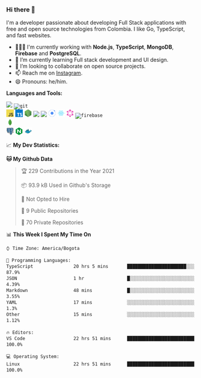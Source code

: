 ### Hi there 👋

I'm a developer passionate about developing Full Stack applications with free and open source technologies from Colombia. I like Go, TypeScript, and fast websites.

- 👨🏽‍💻 I'm currently working with **Node.js**, **TypeScript**, **MongoDB**, **Firebase** and **PostgreSQL**.
- 🌱 I’m currently learning Full stack development and UI design.
- 🚀 I’m looking to collaborate on open source projects.
- 📫   Reach me on [Instagram](https://instagram.com/nexckycort).
- 😄  Pronouns: he/him.

**Languages and Tools:**  

<code><img height="20"  src="https://upload.wikimedia.org/wikipedia/commons/2/2d/Visual_Studio_Code_1.18_icon.svg"></code>
<code><img src="https://www.vectorlogo.zone/logos/git-scm/git-scm-icon.svg" alt="git" height="20"/> </code>
<code><img height="20" src="https://raw.githubusercontent.com/github/explore/80688e429a7d4ef2fca1e82350fe8e3517d3494d/topics/javascript/javascript.png"></code>
<code><img height="20" src="https://raw.githubusercontent.com/github/explore/80688e429a7d4ef2fca1e82350fe8e3517d3494d/topics/typescript/typescript.png"></code>
<code><img height="20" src="https://raw.githubusercontent.com/github/explore/80688e429a7d4ef2fca1e82350fe8e3517d3494d/topics/nodejs/nodejs.png"></code>
<code><img height="20" src="https://deno.land/logo.svg"></code>
<code><img src="https://angular.io/assets/images/logos/angular/shield-large.svg" height="20"></code>
<code><img height="20" src="https://raw.githubusercontent.com/devicons/devicon/master/icons/ionic/ionic-original.svg"></code>
<code><img height="20" src="https://raw.githubusercontent.com/github/explore/80688e429a7d4ef2fca1e82350fe8e3517d3494d/topics/react/react.png"></code>
<code><img height="20" src="https://raw.githubusercontent.com/github/explore/5c058a388828bb5fde0bcafd4bc867b5bb3f26f3/topics/graphql/graphql.png"></code>
<code><img src="https://www.vectorlogo.zone/logos/firebase/firebase-icon.svg" alt="firebase"  height="20"/> </code>
<code><img src="https://raw.githubusercontent.com/devicons/devicon/master/icons/mongodb/mongodb-original.svg"  height="20"/> </code>
<code><img src="https://raw.githubusercontent.com/devicons/devicon/master/icons/postgresql/postgresql-original.svg" height="20"/></code>
<code><img src="https://raw.githubusercontent.com/devicons/devicon/master/icons/nginx/nginx-original.svg" height="20"></code>
<code><img src="https://raw.githubusercontent.com/devicons/devicon/master/icons/docker/docker-original.svg" height="20"></code>

<!-- Stats -->
📈 **My Dev Statistics:**  

<!-- waka time stats-->

<!--START_SECTION:waka-->
**🐱 My Github Data** 

> 🏆 229 Contributions in the Year 2021
 > 
> 📦 93.9 kB Used in Github's Storage 
 > 
> 🚫 Not Opted to Hire
 > 
> 📜 9 Public Repositories 
 > 
> 🔑 70 Private Repositories  
 > 
📊 **This Week I Spent My Time On** 

```text
⌚︎ Time Zone: America/Bogota

💬 Programming Languages: 
TypeScript               20 hrs 5 mins       ██████████████████████░░░   87.9% 
JSON                     1 hr                █░░░░░░░░░░░░░░░░░░░░░░░░   4.39% 
Markdown                 48 mins             █░░░░░░░░░░░░░░░░░░░░░░░░   3.55% 
YAML                     17 mins             ░░░░░░░░░░░░░░░░░░░░░░░░░   1.3% 
Other                    15 mins             ░░░░░░░░░░░░░░░░░░░░░░░░░   1.12%

🔥 Editors: 
VS Code                  22 hrs 51 mins      █████████████████████████   100.0%

💻 Operating System: 
Linux                    22 hrs 51 mins      █████████████████████████   100.0%

```


<!--END_SECTION:waka-->
